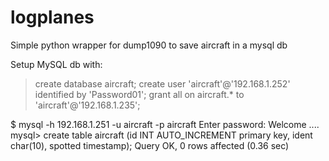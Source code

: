 logplanes
=========

Simple python wrapper for dump1090 to save aircraft in a mysql db

Setup MySQL db with:

> create database aircraft;
> create user 'aircraft'@'192.168.1.252' identified by 'Password01';
> grant all on aircraft.* to 'aircraft'@'192.168.1.235';

$ mysql -h 192.168.1.251 -u aircraft -p aircraft
Enter password:
Welcome ....
mysql> create table aircraft (id INT AUTO_INCREMENT primary key, ident char(10), spotted timestamp);
Query OK, 0 rows affected (0.36 sec)
